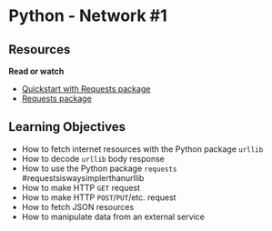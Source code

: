 # Python - Network #1

## Resources

**Read or watch**

- [Quickstart with Requests package](https://docs.python.org/3/howto/urllib2.html)
- [Requests package](https://docs.python-requests.org/en/master/)

## Learning Objectives

- How to fetch internet resources with the Python package `urllib`
- How to decode `urllib` body response
- How to use the Python package `requests` #requestsiswaysimplerthanurllib
- How to make HTTP `GET` request
- How to make HTTP `POST`/`PUT`/etc. request
- How to fetch JSON resources
- How to manipulate data from an external service
